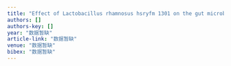 ```yaml
---
title: "Effect of Lactobacillus rhamnosus hsryfm 1301 on the gut microbiota and lipid metabolism in rats fed a high-fat diet"
authors: []
authors-key: []
year: "数据暂缺"
article-link: "数据暂缺"
venue: "数据暂缺"
bibex: "数据暂缺"
---
```

